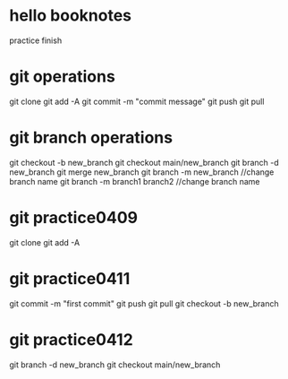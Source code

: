 # hello booknotes
practice finish 
# git operations
git clone
git add -A 
git commit -m "commit message"
git push git pull
# git branch operations
git checkout -b new_branch
git checkout main/new_branch
git branch -d new_branch
git merge new_branch
git branch -m new_branch //change branch name
git branch -m branch1  branch2 //change branch name

# git practice0409
git clone 
git add -A

# git practice0411
git commit -m "first commit"
git push 
git pull
git checkout -b new_branch

# git practice0412
git branch -d new_branch
git checkout main/new_branch